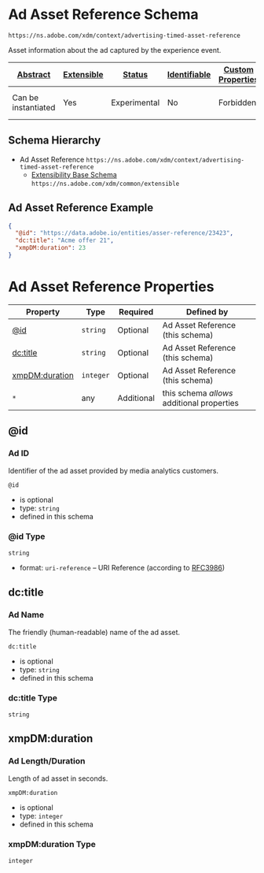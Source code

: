 
# Ad Asset Reference Schema

```
https://ns.adobe.com/xdm/context/advertising-timed-asset-reference
```

Asset information about the ad captured by the experience event.

| [Abstract](../../abstract.md) | [Extensible](../../extensions.md) | [Status](../../status.md) | [Identifiable](../../id.md) | [Custom Properties](../../extensions.md) | [Additional Properties](../../extensions.md) | Defined In |
|-------------------------------|-----------------------------------|---------------------------|-----------------------------|------------------------------------------|----------------------------------------------|------------|
| Can be instantiated | Yes | Experimental | No | Forbidden | Permitted | [context/advertising-timed-asset-reference.schema.json](context/advertising-timed-asset-reference.schema.json) |
## Schema Hierarchy

* Ad Asset Reference `https://ns.adobe.com/xdm/context/advertising-timed-asset-reference`
  * [Extensibility Base Schema](../common/extensible.schema.md) `https://ns.adobe.com/xdm/common/extensible`


## Ad Asset Reference Example
```json
{
  "@id": "https://data.adobe.io/entities/asser-reference/23423",
  "dc:title": "Acme offer 21",
  "xmpDM:duration": 23
}
```

# Ad Asset Reference Properties

| Property | Type | Required | Defined by |
|----------|------|----------|------------|
| [@id](#id) | `string` | Optional | Ad Asset Reference (this schema) |
| [dc:title](#dctitle) | `string` | Optional | Ad Asset Reference (this schema) |
| [xmpDM:duration](#xmpdmduration) | `integer` | Optional | Ad Asset Reference (this schema) |
| `*` | any | Additional | this schema *allows* additional properties |

## @id
### Ad ID

Identifier of the ad asset provided by media analytics customers.

`@id`
* is optional
* type: `string`
* defined in this schema

### @id Type


`string`
* format: `uri-reference` – URI Reference (according to [RFC3986](https://tools.ietf.org/html/rfc3986))






## dc:title
### Ad Name

The friendly (human-readable) name of the ad asset.

`dc:title`
* is optional
* type: `string`
* defined in this schema

### dc:title Type


`string`






## xmpDM:duration
### Ad Length/Duration

Length of ad asset in seconds.

`xmpDM:duration`
* is optional
* type: `integer`
* defined in this schema

### xmpDM:duration Type


`integer`





